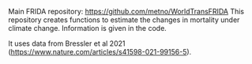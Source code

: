 Main FRIDA repository: https://github.com/metno/WorldTransFRIDA 
This repository creates functions to estimate the changes in mortality under climate change.
Information is given in the code.

It uses data from Bressler et al 2021 (https://www.nature.com/articles/s41598-021-99156-5). 